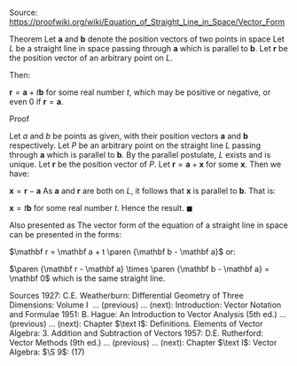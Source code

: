 # 

Source: https://proofwiki.org/wiki/Equation_of_Straight_Line_in_Space/Vector_Form



Theorem
Let $\mathbf a$ and $\mathbf b$ denote the position vectors of two points in space
Let $L$ be a straight line in space passing through $\mathbf a$ which is parallel to $\mathbf b$.
Let $\mathbf r$ be the position vector of an arbitrary point on $L$.

Then:

$\mathbf r = \mathbf a + t \mathbf b$
for some real number $t$, which may be positive or negative, or even $0$ if $\mathbf r = \mathbf a$.


Proof


Let $a$ and $b$ be points as given, with their position vectors $\mathbf a$ and $\mathbf b$ respectively.
Let $P$ be an arbitrary point on the straight line $L$ passing through $\mathbf a$ which is parallel to $\mathbf b$.
By the parallel postulate, $L$ exists and is unique.
Let $\mathbf r$ be the position vector of $P$.
Let $\mathbf r = \mathbf a + \mathbf x$ for some $\mathbf x$.
Then we have:

$\mathbf x = \mathbf r - \mathbf a$
As $\mathbf a$ and $\mathbf r$ are both on $L$, it follows that $\mathbf x$ is parallel to $\mathbf b$.
That is:

$\mathbf x = t \mathbf b$
for some real number $t$.
Hence the result.
$\blacksquare$


Also presented as
The vector form of the equation of a straight line in space can be presented in the forms:

$\mathbf r = \mathbf a + t \paren {\mathbf b - \mathbf a}$
or:

$\paren {\mathbf r - \mathbf a} \times \paren {\mathbf b - \mathbf a} = \mathbf 0$
which is the same straight line.


Sources
1927: C.E. Weatherburn: Differential Geometry of Three Dimensions: Volume $\text { I }$ ... (previous) ... (next): Introduction: Vector Notation and Formulae
1951: B. Hague: An Introduction to Vector Analysis (5th ed.) ... (previous) ... (next): Chapter $\text I$: Definitions. Elements of Vector Algebra: $3$. Addition and Subtraction of Vectors
1957: D.E. Rutherford: Vector Methods (9th ed.) ... (previous) ... (next): Chapter $\text I$: Vector Algebra: $\S 9$: $(17)$




